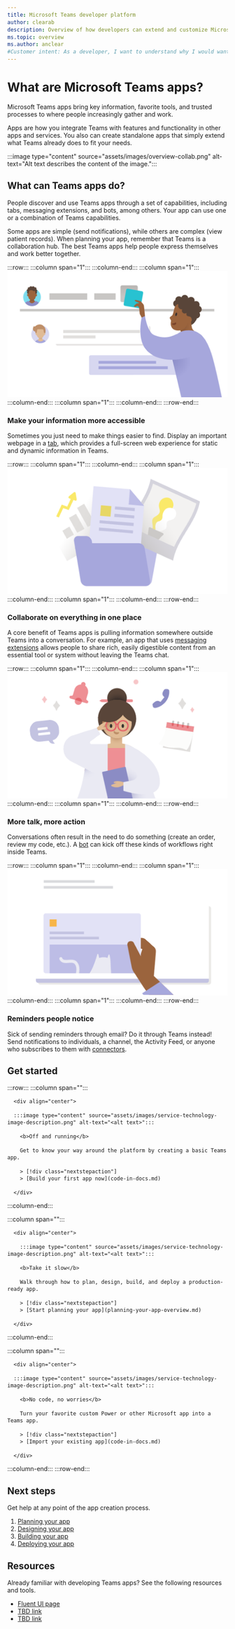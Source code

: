```yaml
---
title: Microsoft Teams developer platform
author: clearab
description: Overview of how developers can extend and customize Microsoft Teams features using the Teams platform.
ms.topic: overview
ms.author: anclear
#Customer intent: As a developer, I want to understand why I would want to build a Teams app so that I can solve business problems.
---
```

# What are Microsoft Teams apps?

Microsoft Teams apps bring key information, favorite tools, and trusted processes to where people increasingly gather and work.

Apps are how you integrate Teams with features and functionality in other apps and services. You also can create standalone apps that simply extend what Teams already does to fit your needs.

:::image type="content" source="assets/images/overview-collab.png" alt-text="Alt text describes the content of the image.":::

## What can Teams apps do?

People discover and use Teams apps through a set of capabilities, including tabs, messaging extensions, and bots, among others. Your app can use one or a combination of Teams capabilities.

Some apps are simple (send notifications), while others are complex (view patient records). When planning your app, remember that Teams is a collaboration hub. The best Teams apps help people express themselves and work better together.

:::row:::
   :::column span="1":::
   :::column-end:::
   :::column span="1":::
      ![alt_text](assets/images/overview-tabs.png)
   :::column-end:::
   :::column span="1":::
   :::column-end:::
:::row-end:::

### Make your information more accessible

Sometimes you just need to make things easier to find. Display an important webpage in a [tab](tabs/design/tabs.md), which provides a full-screen web experience for static and dynamic information in Teams.

:::row:::
   :::column span="1":::
   :::column-end:::
   :::column span="1":::
      ![alt_text](assets\images\overview-content.png)
   :::column-end:::
   :::column span="1":::
   :::column-end:::
:::row-end:::

### Collaborate on everything in one place

A core benefit of Teams apps is pulling information somewhere outside Teams into a conversation. For example, an app that uses [messaging extensions](messaging-extensions/what-are-messaging-extensions.md) allows people to share rich, easily digestible content from an essential tool or system without leaving the Teams chat.

:::row:::
   :::column span="1":::
   :::column-end:::
   :::column span="1":::
      ![alt_text](assets/images/overview-apps.png)
   :::column-end:::
   :::column span="1":::
   :::column-end:::
:::row-end:::

### More talk, more action

Conversations often result in the need to do something (create an order, review my code, etc.). A [bot](bots/what-are-bots.md) can kick off these kinds of workflows right inside Teams.

:::row:::
   :::column span="1":::
   :::column-end:::
   :::column span="1":::
      ![alt_text](assets/images/overview-messaging.png)
   :::column-end:::
   :::column span="1":::
   :::column-end:::
:::row-end:::

### Reminders people notice

Sick of sending reminders through email? Do it through Teams instead! Send notifications to individuals, a channel, the Activity Feed, or anyone who subscribes to them with [connectors](webhooks-and-connectors/how-to).

## Get started

:::row:::
   :::column span="":::

      <div align="center">

      :::image type="content" source="assets/images/service-technology-image-description.png" alt-text="<alt text>":::
      
        <b>Off and running</b>

        Get to know your way around the platform by creating a basic Teams app.

        > [!div class="nextstepaction"]
        > [Build your first app now](code-in-docs.md)

      </div>

   :::column-end:::

   :::column span="":::

      <div align="center">

        :::image type="content" source="assets/images/service-technology-image-description.png" alt-text="<alt text>":::
      
        <b>Take it slow</b>

        Walk through how to plan, design, build, and deploy a production-ready app.

        > [!div class="nextstepaction"]
        > [Start planning your app](planning-your-app-overview.md)

      </div>

   :::column-end:::

   :::column span="":::

      <div align="center">

      :::image type="content" source="assets/images/service-technology-image-description.png" alt-text="<alt text>":::
      
        <b>No code, no worries</b>

        Turn your favorite custom Power or other Microsoft app into a Teams app.

        > [!div class="nextstepaction"]
        > [Import your existing app](code-in-docs.md)

      </div>
   :::column-end:::
:::row-end:::

## Next steps

Get help at any point of the app creation process.

1. [Planning your app](https://www.microsoft.com)
1. [Designing your app](https://www.microsoft.com)
1. [Building your app](https://www.microsoft.com)
1. [Deploying your app](https://www.microsoft.com)

## Resources

Already familiar with developing Teams apps? See the following resources and tools.

* [Fluent UI page](https://www.microsoft.com)
* [TBD link](https://www.microsoft.com)
* [TBD link](https://www.microsoft.com)
